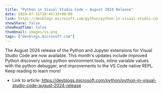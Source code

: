 ```yaml
---
title: "Python in Visual Studio Code – August 2024 Release"
date: 2024-07-31T20:44:33+00:00
link: https://devblogs.microsoft.com/python/python-in-visual-studio-code-august-2024-release
showShare: false
showReadTime: false
thumbnail: images/vs.png
tags: ["devblogs.microsoft.com"]
---
```

The August 2024 release of the Python and Jupyter extensions for Visual Studio Code are now available. This month's updates include improved Python discovery using python environment tools, inline variable values with the python debugger, and improvements to the VS Code native REPL. Keep reading to learn more!

- Link to article: https://devblogs.microsoft.com/python/python-in-visual-studio-code-august-2024-release